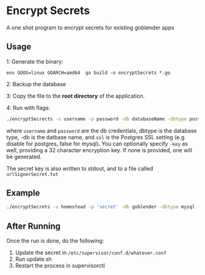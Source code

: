 # Encrypt Secrets

A one shot program to encrypt secrets for existing goblender apps


## Usage

1: Generate the binary:

~~~
env GOOS=linux GOARCH=amd64  go build -o encryptSecrets *.go
~~~

2: Backup the database

3: Copy the file to the **root directory** of the application.

4: Run with flags:

~~~bash
./encryptSecrects -u username -p password -db databaseName -dbtype postgres -s ssl 
~~~

where `username` and `password` are the db credentials, dbtype is the database type, -db is the datbase name, 
and `ssl` is the Postgres SSL setting (e.g. disable for postgres, false for mysql). You can optionally specify `-key`
as well, providing a 32 character encryption key. If none is provided, one will be generated.

The secret key is also written to stdout, and to a file called `urlSignerSecret.txt`

## Example

~~~bash
./encryptSecrets -u homestead -p 'secret' -db goblender -dbtype mysql -s false -key rHbaqmfdhmdrDDPIytYhwSRzcvpOesjZ
~~~


## After Running

Once the run is done, do the following:

1. Update the secret in `/etc/supervisor/conf.d/whatever.conf`
1. Run update.sh
1. Restart the process in supervisorctl